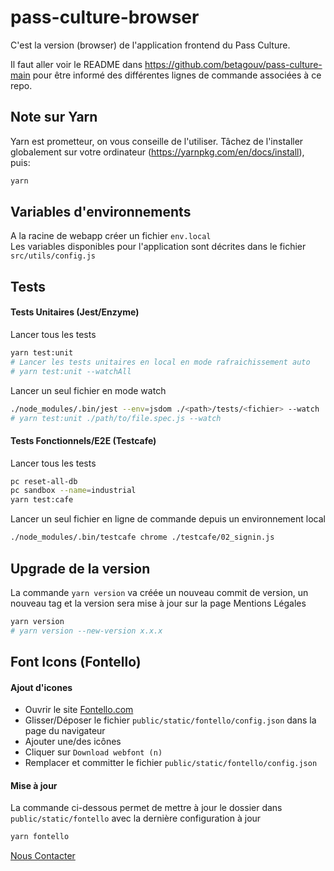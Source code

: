 # pass-culture-browser

C'est la version (browser) de l'application frontend du Pass Culture.

Il faut aller voir le README dans https://github.com/betagouv/pass-culture-main
pour être informé des différentes lignes de commande associées à ce repo.

## Note sur Yarn

Yarn est prometteur, on vous conseille de l'utiliser. Tâchez de l'installer globalement sur votre ordinateur (https://yarnpkg.com/en/docs/install), puis:

```bash
yarn
```

## Variables d'environnements

A la racine de webapp créer un fichier `env.local`<br>
Les variables disponibles pour l'application sont décrites dans le fichier `src/utils/config.js`

## Tests

#### Tests Unitaires (Jest/Enzyme)

Lancer tous les tests
```bash
yarn test:unit
# Lancer les tests unitaires en local en mode rafraichissement auto
# yarn test:unit --watchAll
```

Lancer un seul fichier en mode watch
```bash
./node_modules/.bin/jest --env=jsdom ./<path>/tests/<fichier> --watch
# yarn test:unit ./path/to/file.spec.js --watch
```

#### Tests Fonctionnels/E2E (Testcafe)

Lancer tous les tests
```bash
pc reset-all-db
pc sandbox --name=industrial
yarn test:cafe
```

Lancer un seul fichier en ligne de commande depuis un environnement local
```bash
./node_modules/.bin/testcafe chrome ./testcafe/02_signin.js
```

## Upgrade de la version

La commande `yarn version` va créée un nouveau commit de version, un nouveau tag et la version sera mise à jour sur la page Mentions Légales
```bash
yarn version
# yarn version --new-version x.x.x
```

## Font Icons (Fontello)

#### Ajout d'icones

- Ouvrir le site [Fontello.com](https://fontello.com)
- Glisser/Déposer le fichier `public/static/fontello/config.json` dans la page du navigateur
- Ajouter une/des icônes
- Cliquer sur `Download webfont (n)`
- Remplacer et committer le fichier `public/static/fontello/config.json`

#### Mise à jour

La commande ci-dessous permet de mettre à jour le dossier dans `public/static/fontello` avec la dernière configuration à jour
```bash
yarn fontello
```

[Nous Contacter](support.passculture@beta.gouv.fr)
